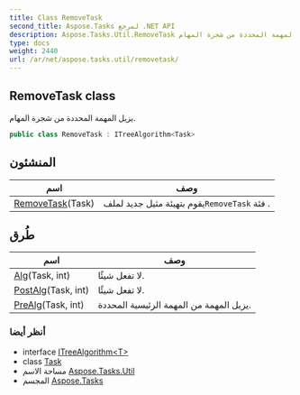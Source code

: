 ```yaml
---
title: Class RemoveTask
second_title: Aspose.Tasks لمرجع .NET API
description: Aspose.Tasks.Util.RemoveTask فصل. يزيل المهمة المحددة من شجرة المهام.
type: docs
weight: 2440
url: /ar/net/aspose.tasks.util/removetask/
---
```

## RemoveTask class

يزيل المهمة المحددة من شجرة المهام.

```csharp
public class RemoveTask : ITreeAlgorithm<Task>
```

## المنشئون

| اسم | وصف |
| --- | --- |
| [RemoveTask](removetask/)(Task) | يقوم بتهيئة مثيل جديد لملف`RemoveTask` فئة . |

## طُرق

| اسم | وصف |
| --- | --- |
| [Alg](../../aspose.tasks.util/removetask/alg/)(Task, int) | لا تفعل شيئًا. |
| [PostAlg](../../aspose.tasks.util/removetask/postalg/)(Task, int) | لا تفعل شيئًا. |
| [PreAlg](../../aspose.tasks.util/removetask/prealg/)(Task, int) | يزيل المهمة من المهمة الرئيسية المحددة. |

### أنظر أيضا

* interface [ITreeAlgorithm&lt;T&gt;](../itreealgorithm-1/)
* class [Task](../../aspose.tasks/task/)
* مساحة الاسم [Aspose.Tasks.Util](../../aspose.tasks.util/)
* المجسم [Aspose.Tasks](../../)


